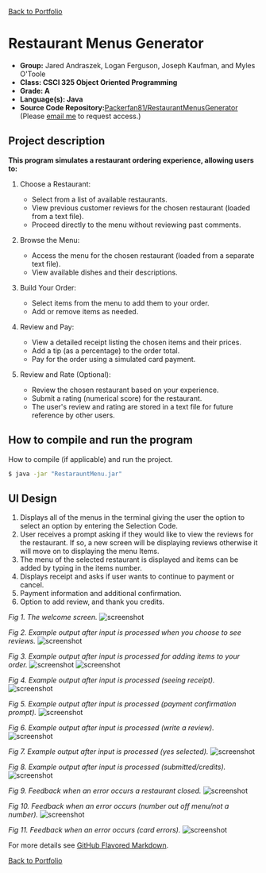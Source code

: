 [Back to Portfolio](./)

Restaurant Menus Generator
===============

-   **Group:** Jared Andraszek, Logan Ferguson, Joseph Kaufman, and Myles O'Toole  
-   **Class: CSCI 325 Object Oriented Programming** 
-   **Grade: A** 
-   **Language(s): Java** 
-   **Source Code Repository:**[Packerfan81/RestaurantMenusGenerator](https://github.com/Packerfan81/csci325-Restaurant-menu.git) 
    (Please [email me](mailto:jeengelhardt@csustudent.net?subject=GitHub%20Access) to request access.)

## Project description

**This program simulates a restaurant ordering experience, allowing users to:**

1. Choose a Restaurant:
   
    - Select from a list of available restaurants.
    - View previous customer reviews for the chosen restaurant (loaded from a text file).
    - Proceed directly to the menu without reviewing past comments.
   
2. Browse the Menu:
   
    - Access the menu for the chosen restaurant (loaded from a separate text file).
    - View available dishes and their descriptions.
   
3. Build Your Order:
   
    - Select items from the menu to add them to your order.
    - Add or remove items as needed.
   
4. Review and Pay:
   
    - View a detailed receipt listing the chosen items and their prices.
    - Add a tip (as a percentage) to the order total.
    - Pay for the order using a simulated card payment.
   
5. Review and Rate (Optional):
   
    - Review the chosen restaurant based on your experience.
    - Submit a rating (numerical score) for the restaurant.
    - The user's review and rating are stored in a text file for future reference by other users.


## How to compile and run the program

How to compile (if applicable) and run the project.

```bash
$ java -jar "RestarauntMenu.jar"
```

## UI Design

1. Displays all of the menus in the terminal giving the user the option to select an option by
   entering the Selection Code.
2. User receives a prompt asking if they would like to view the reviews for the restaurant. If so, a
   new screen will be displaying reviews otherwise it will move on to displaying the menu Items.
3. The menu of the selected restaurant is displayed and items can be added by typing in the items
   number.
4. Displays receipt and asks if user wants to continue to payment or cancel.
5. Payment information and additional confirmation.
6. Option to add review, and thank you credits.

<em>Fig 1. The welcome screen.</em> ![screenshot](/images/rmg-figure1.jpeg) <br />

<em>Fig 2. Example output after input is processed when you choose to see reviews.</em>
![screenshot](/images/rmg-figure2.jpeg)<br />

<em>Fig 3. Example output after input is processed for adding items to your order.</em>
![screenshot](/images/rmg-figure3.jpeg) ![screenshot](/images/rmg-figure4.jpeg)<br />

<em>Fig 4. Example output after input is processed (seeing receipt).</em>
![screenshot](/images/rmg-figure5.jpeg)<br />

<em>Fig 5. Example output after input is processed (payment confirmation prompt).</em>
![screenshot](/images/rmg-figure6.jpeg)<br />

<em>Fig 6. Example output after input is processed (write a review).</em>
![screenshot](/images/rmg-figure7.jpeg)<br />

<em>Fig 7. Example output after input is processed (yes selected).</em>
![screenshot](/images/rmg-figure8.jpeg)<br />

<em>Fig 8. Example output after input is processed (submitted/credits).</em>
![screenshot](/images/rmg-figure9.jpeg)<br>

<em>Fig 9. Feedback when an error occurs a restaurant closed.</em>
![screenshot](/images/rmg-figure10.jpeg)<br>

<em>Fig 10. Feedback when an error occurs (number out off menu/not a number).</em>
![screenshot](/images/rmg-figure11.jpeg)<br>

<em>Fig 11. Feedback when an error occurs (card errors).</em>
![screenshot](/images/rmg-figure12.jpeg)<br>




For more details see [GitHub Flavored Markdown](https://guides.github.com/features/mastering-markdown/).

[Back to Portfolio](./)

